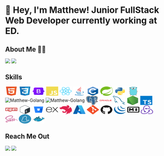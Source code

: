 # 👋 Hey, I'm Matthew! Junior FullStack Web Developer currently working at ED.

## About Me  🐱‍💻
  <div> 
   <img height="180em" src="https://github-readme-stats.vercel.app/api?username=MatthewAraujo&show_icons=true&theme=dark&include_all_commits=true&count_private=true"/>
   <img height="180em" src="https://github-readme-stats.vercel.app/api/top-langs/?username=MatthewAraujo&layout=compact&langs_count=7&card_width=255&theme=dark"/>
  </div>
  
## Skills
<div> 
  <img align="center" alt="Matthew-HTML" height="30" width="40" src="https://raw.githubusercontent.com/devicons/devicon/master/icons/html5/html5-original.svg">
  <img align="center" alt="Matthew-CSS" height="30" width="40" src="https://raw.githubusercontent.com/devicons/devicon/master/icons/css3/css3-original.svg">
  <img align="center" alt="Matthew-Bs" height="30" width="40" src="https://raw.githubusercontent.com/devicons/devicon/master/icons/bootstrap/bootstrap-original.svg">
  <img align="center" alt="Matthew-Js" height="30" width="40" src="https://raw.githubusercontent.com/devicons/devicon/master/icons/javascript/javascript-plain.svg">  
  <img align="center" alt="Matthew-React" height="30" width="40" src="https://raw.githubusercontent.com/devicons/devicon/master/icons/react/react-original.svg">
  <img align="center" alt="Matthew-Java" height="30" width="40" src="https://raw.githubusercontent.com/devicons/devicon/master/icons/java/java-original.svg">
  <img align="center" alt="Matthew-C" height="30" width="40" src="https://raw.githubusercontent.com/devicons/devicon/master/icons/c/c-original.svg">
  <img align="center" alt="Matthew-Spring" height="30" width="40" src="https://github.com/devicons/devicon/blob/master/icons/spring/spring-original.svg">
  <img align="center" alt="Matthew-Python" height="30" width="40" src="https://github.com/devicons/devicon/blob/master/icons/python/python-original.svg">
  <img align="center" alt="Matthew-Golang" height="30" width="40" src="https://raw.githubusercontent.com/devicons/devicon/master/icons/go/go-original.svg">
  <img align="center" alt="Matthew-Golang" height="30" width="40" src="https://raw.githubusercontent.com/devicons/devicon/master/icons/c#/c#-original.svg">
  <img align="center" alt="Matthew-Golang" height="30" width="40" src="https://raw.githubusercontent.com/devicons/devicon/master/icons/dotnet/dotnet-original.svg">
  <img align="center" alt="Matthew-postgresql" height="30" width="40" src="https://raw.githubusercontent.com/devicons/devicon/1119b9f84c0290e0f0b38982099a2bd027a48bf1/icons/postgresql/postgresql-original.svg">
  <img align="center" alt="Matthew-Oracle" height="30" width="40" src="https://raw.githubusercontent.com/devicons/devicon/master/icons/oracle/oracle-original.svg">
  <img align="center" alt="Matthew-mysql" height="30" width="40" src="https://raw.githubusercontent.com/devicons/devicon/master/icons/mysql/mysql-original.svg">
  <img align="center" alt="Matthew-Node" height="30" width="40" src="https://raw.githubusercontent.com/devicons/devicon/1119b9f84c0290e0f0b38982099a2bd027a48bf1/icons/nodejs/nodejs-original.svg">
  <img align="center" alt="Matthew-Typescript" height="30" width="40" src="https://raw.githubusercontent.com/devicons/devicon/1119b9f84c0290e0f0b38982099a2bd027a48bf1/icons/typescript/typescript-original.svg">
  <img align="center" alt="Matthew-NPM" height="30" width="40" src="https://raw.githubusercontent.com/devicons/devicon/1119b9f84c0290e0f0b38982099a2bd027a48bf1/icons/npm/npm-original-wordmark.svg">
  <img align="center" alt="Matthew-bash" height="30" width="40" src="https://raw.githubusercontent.com/devicons/devicon/master/icons/bash/bash-original.svg">
  <img align="center" alt="Matthew-bitbucket" height="30" width="40" src="https://raw.githubusercontent.com/devicons/devicon/master/icons/bitbucket/bitbucket-original.svg">
  <img align="center" alt="Matthew-express" height="30" width="40" src="https://raw.githubusercontent.com/devicons/devicon/master/icons/express/express-original.svg">
  <img align="center" alt="Matthew-nestjs" height="30" width="40" src="https://raw.githubusercontent.com/devicons/devicon/master/icons/nestjs/nestjs-original.svg">
  <img align="center" alt="Matthew-Azure" height="30" width="40" src="https://raw.githubusercontent.com/devicons/devicon/master/icons/azure/azure-original.svg">
  <img align="center" alt="Matthew-git" height="30" width="40" src="https://raw.githubusercontent.com/devicons/devicon/master/icons/git/git-original.svg">
  <img align="center" alt="Matthew-github" height="30" width="40" src="https://raw.githubusercontent.com/devicons/devicon/master/icons/github/github-original.svg">
  <img align="center" alt="Matthew-jquery" height="30" width="40" src="https://raw.githubusercontent.com/devicons/devicon/master/icons/jquery/jquery-original.svg">
  <img align="center" alt="Matthew-markdown" height="30" width="40" src="https://raw.githubusercontent.com/devicons/devicon/master/icons/markdown/markdown-original.svg">
  <img align="center" alt="Matthew-redux" height="30" width="40" src="https://raw.githubusercontent.com/devicons/devicon/master/icons/redux/redux-original.svg">
  <img align="center" alt="Matthew-sass" height="30" width="40" src="https://raw.githubusercontent.com/devicons/devicon/master/icons/sass/sass-original.svg">
  <img align="center" alt="Matthew-yarn" height="30" width="40" src="https://raw.githubusercontent.com/devicons/devicon/master/icons/yarn/yarn-original.svg">
  <img align="center" alt="Matthew-docker" height="30" width="40" src="https://raw.githubusercontent.com/devicons/devicon/master/icons/docker/docker-original.svg">
  </div>

## Reach Me Out
<a href="https://www.linkedin.com/in/eu-matthewaraujo/" target="_blank"><img src="https://img.shields.io/badge/-LinkedIn-%230077B5?style=for-the-badge&logo=linkedin&logoColor=white" ></a> 
<a href = "mailto::matthewaraujo.dev@gmail.com"><img src="https://img.shields.io/badge/-Gmail-%23333?style=for-the-badge&logo=gmail&logoColor=white" target="_blank"></a>
